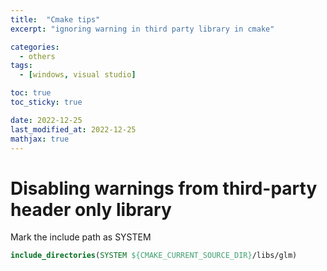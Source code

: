 ```yaml
---
title:  "Cmake tips"
excerpt: "ignoring warning in third party library in cmake"

categories:
  - others
tags:
  - [windows, visual studio]

toc: true
toc_sticky: true

date: 2022-12-25
last_modified_at: 2022-12-25
mathjax: true
---
```


# Disabling warnings from third-party header only library

Mark the include path as SYSTEM

```cmake
include_directories(SYSTEM ${CMAKE_CURRENT_SOURCE_DIR}/libs/glm)
```
